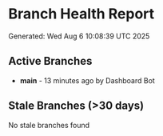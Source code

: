 # Branch Health Report
Generated: Wed Aug  6 10:08:39 UTC 2025

## Active Branches
- **main** - 13 minutes ago by Dashboard Bot

## Stale Branches (>30 days)
No stale branches found
